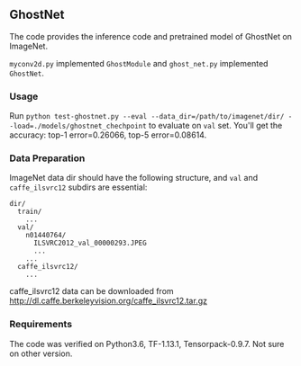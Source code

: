 ## GhostNet
The code provides the inference code and pretrained model of GhostNet on ImageNet.

`myconv2d.py` implemented `GhostModule` and `ghost_net.py` implemented `GhostNet`.

### Usage
Run `python test-ghostnet.py --eval --data_dir=/path/to/imagenet/dir/ --load=./models/ghostnet_chechpoint` to evaluate on `val` set.
You'll get the accuracy: top-1 error=0.26066, top-5 error=0.08614.

### Data Preparation
ImageNet data dir should have the following structure, and `val` and `caffe_ilsvrc12` subdirs are essential:
```
dir/
  train/
    ...
  val/
    n01440764/
      ILSVRC2012_val_00000293.JPEG
      ...
    ...
  caffe_ilsvrc12/
    ...
```
caffe_ilsvrc12 data can be downloaded from http://dl.caffe.berkeleyvision.org/caffe_ilsvrc12.tar.gz

### Requirements
The code was verified on Python3.6, TF-1.13.1, Tensorpack-0.9.7. Not sure on other version.
